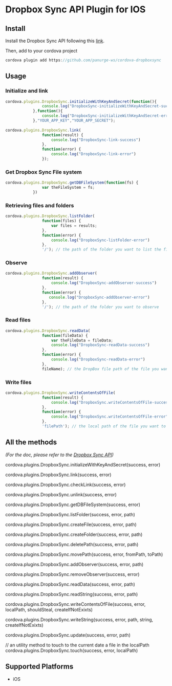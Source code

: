 Dropbox Sync API Plugin for IOS
======

## Install
Install the Dropbox Sync API following this [link](https://www.dropbox.com/developers/sync/sdks/ios).

Then, add to your cordova project

```javascript
cordova plugin add https://github.com/panurge-ws/cordova-dropboxsync
```
## Usage
### Initialize and link
```javascript
cordova.plugins.DropboxSync.initializeWithKeyAndSecret(function(){
                console.log("DropboxSync-initializeWithKeyAndSecret-success")
            },function(){
                console.log("DropboxSync-initializeWithKeyAndSecret-error")
            },"YOUR_APP_KEY","YOUR_APP_SECRET");
            
cordova.plugins.DropboxSync.link(
                function(result) {
                    console.log("DropboxSync-link-success")
                },
                function(error) {
                    console.log("DropboxSync-link-error")
                });
```
### Get Dropbox Sync File system
```javascript
cordova.plugins.DropboxSync.getDBFileSystem(function(fs) {
                var theFileSystem = fs;
            })
```
### Retrieving files and folders
```javascript
cordova.plugins.DropboxSync.listFolder(
                function(files) {
                    var files = results;
                },
                function(error) {
                    console.log("DropboxSync-listFolder-error")
                },
                '/'); // the path of the folder you want to list the files and folders 
```
### Observe
```javascript
cordova.plugins.DropboxSync.addObserver(
                function(result) {
                    console.log("DropboxSync-addObserver-success")
                },
                function(error) {
                   console.log("DropboxSync-addObserver-error")
                },
                '/'); // the path of the folder you want to observe
```
### Read files

```javascript
cordova.plugins.DropboxSync.readData(
                function(fileData) {
                	var theFileData = fileData;
                    console.log("DropboxSync-readData-success")
                },
                function(error) {
                    console.log("DropboxSync-readData-error")
                },
                fileName); // the DropBox file path of the file you want to read
```

### Write files 

```javascript
cordova.plugins.DropboxSync.writeContentsOfFile(
                function(result) {
                    console.log("DropboxSync.writeContentsOfFile-success")
                },
                function(error) {
                    console.log("DropboxSync.writeContentsOfFile-error")
                }, 
                'filePath'); // the local path of the file you want to upload to DropBox; 
```

## All the methods 
_(For the doc, please refer to the [Dropbox Sync API](https://www.dropbox.com/developers/sync/docs/ios))_

cordova.plugins.DropboxSync.initializeWithKeyAndSecret(success, error)

cordova.plugins.DropboxSync.link(success, error)

cordova.plugins.DropboxSync.checkLink(success, error)

cordova.plugins.DropboxSync.unlink(success, error)

cordova.plugins.DropboxSync.getDBFileSystem(success, error)

cordova.plugins.DropboxSync.listFolder(success, error, path)

cordova.plugins.DropboxSync.createFile(success, error, path)

cordova.plugins.DropboxSync.createFolder(success, error, path)

cordova.plugins.DropboxSync.deletePath(success, error, path)

cordova.plugins.DropboxSync.movePath(success, error, fromPath, toPath)

cordova.plugins.DropboxSync.addObserver(success, error, path)

cordova.plugins.DropboxSync.removeObserver(success, error)

cordova.plugins.DropboxSync.readData(success, error, path)

cordova.plugins.DropboxSync.readString(success, error, path)

cordova.plugins.DropboxSync.writeContentsOfFile(success, error, localPath, shouldSteal, createIfNotExixts)

cordova.plugins.DropboxSync.writeString(success, error, path, string, createIfNotExixts)

cordova.plugins.DropboxSync.update(success, error, path)

// an utility method to touch to the current date a file in the localPath
cordova.plugins.DropboxSync.touch(success, error, localPath)



Supported Platforms
-------------------

- iOS
